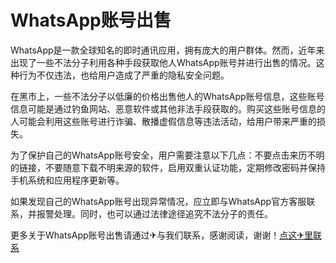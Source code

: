 # WhatsApp账号出售

WhatsApp是一款全球知名的即时通讯应用，拥有庞大的用户群体。然而，近年来出现了一些不法分子利用各种手段获取他人WhatsApp账号并进行出售的情况。这种行为不仅违法，也给用户造成了严重的隐私安全问题。

在黑市上，一些不法分子以低廉的价格出售他人的WhatsApp账号信息，这些账号信息可能是通过钓鱼网站、恶意软件或其他非法手段获取的。购买这些账号信息的人可能会利用这些账号进行诈骗、散播虚假信息等违法活动，给用户带来严重的损失。

为了保护自己的WhatsApp账号安全，用户需要注意以下几点：不要点击来历不明的链接，不要随意下载不明来源的软件，启用双重认证功能，定期修改密码并保持手机系统和应用程序更新等。

如果发现自己的WhatsApp账号出现异常情况，应立即与WhatsApp官方客服联系，并报警处理。同时，也可以通过法律途径追究不法分子的责任。

更多关于WhatsApp账号出售请通过✈与我们联系，感谢阅读，谢谢！[点这✈里联系](https://ads.k02.cc)